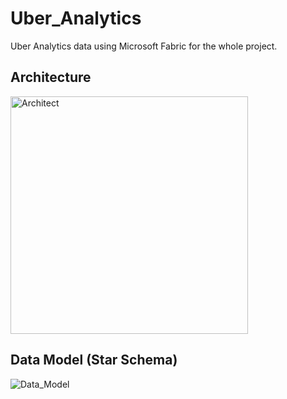 # Uber_Analytics
Uber Analytics data using Microsoft Fabric for the whole project.

## Architecture
<img width="380" alt="Architect" src="https://github.com/thanhphat2609/Uber_Analytics/assets/84914537/cd4dc825-04c4-4152-a630-8688cb3ed6ac">

## Data Model (Star Schema)
![Data_Model](https://github.com/thanhphat2609/SalesManagement/assets/84914537/2f597b9d-d28b-4b8c-a3a7-0e8ec2abe206)

